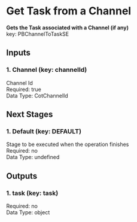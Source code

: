# Get Task from a Channel  
**Gets the Task associated with a Channel (if any)**  
key: PBChannelToTaskSE  
## Inputs  
### 1. Channel (key: channelId)  
Channel Id  
Required: true  
Data Type: CotChannelId   
## Next Stages  
### 1. Default (key: DEFAULT)  
Stage to be executed when the operation finishes  
Required: no  
Data Type: undefined   
## Outputs  
### 1. task (key: task)  
  
Required: no  
Data Type: object 